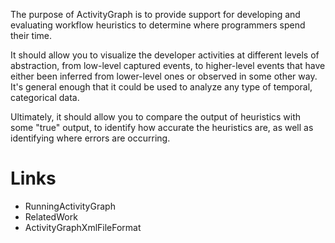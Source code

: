 The purpose of ActivityGraph is to provide support for developing and evaluating workflow heuristics to determine where programmers spend their time.

It should allow you to visualize the developer activities at different levels of abstraction, from low-level captured events, to higher-level events that have either been inferred from lower-level ones or observed in some other way. It's general enough that it could be used to analyze any type of temporal, categorical data.

Ultimately, it should allow you to compare the output of heuristics with some "true" output, to identify how accurate the heuristics are, as well as identifying where errors are occurring.

# Links #
  * RunningActivityGraph
  * RelatedWork
  * ActivityGraphXmlFileFormat